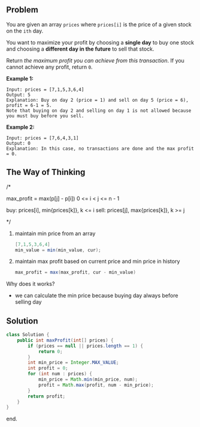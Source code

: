 ## Problem

You are given an array `prices` where `prices[i]` is the price of a given stock on the `ith` day.

You want to maximize your profit by choosing a **single day** to buy one stock and choosing a **different day in the future** to sell that stock.

Return *the maximum profit you can achieve from this transaction*. If you cannot achieve any profit, return `0`.

 

**Example 1:**

```
Input: prices = [7,1,5,3,6,4]
Output: 5
Explanation: Buy on day 2 (price = 1) and sell on day 5 (price = 6), profit = 6-1 = 5.
Note that buying on day 2 and selling on day 1 is not allowed because you must buy before you sell.
```

**Example 2:**

```
Input: prices = [7,6,4,3,1]
Output: 0
Explanation: In this case, no transactions are done and the max profit = 0.
```

## The Way of Thinking

/*

max_profit = max(p[j] - p[i])
          0 <= i < j <= n - 1

buy: prices[i], min{prices[k]}, k <= i
sell: prices[j], max{prices[k]}, k >= j

*/

1. maintain min price from an array

   ```java
   [7,1,5,3,6,4]
   min_value = min(min_value, cur);
   ```

2. maintain max profit based on current price and min price in history

   ```java
   max_profit = max(max_profit, cur - min_value)
   ```

Why does it works?

- we can calculate the min price because buying day always before selling day

## Solution

```java
class Solution {
    public int maxProfit(int[] prices) {
        if (prices == null || prices.length == 1) {
            return 0;
        }
        int min_price = Integer.MAX_VALUE;    
        int profit = 0;
        for (int num : prices) {
            min_price = Math.min(min_price, num);
            profit = Math.max(profit, num - min_price);
        }
        return profit;
    }
}
```

end.